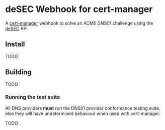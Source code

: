 # deSEC Webhook for cert-manager

A [cert-manager][1] webhook to solve an ACME DNS01 challenge using the [deSEC][2] API

## Install

TODO

## Building

TODO

### Running the test suite

All DNS providers **must** run the DNS01 provider conformance testing suite,
else they will have undetermined behaviour when used with cert-manager.

TODO

[1]: https://github.com/jetstack/cert-manager
[2]: https://desec.io/
